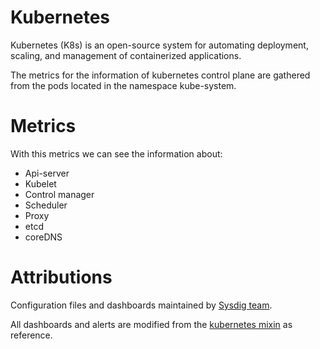 # Kubernetes
Kubernetes (K8s) is an open-source system for automating deployment, scaling, and management of containerized applications.

The metrics for the information of kubernetes control plane are gathered from the pods located in the namespace kube-system.

# Metrics
With this metrics we can see the information about:
- Api-server
- Kubelet
- Control manager
- Scheduler
- Proxy
- etcd
- coreDNS

# Attributions
Configuration files and dashboards maintained by [Sysdig team](https://sysdig.com/).

All dashboards and alerts are modified from the [kubernetes mixin](https://github.com/kubernetes-monitoring/kubernetes-mixin) as reference.
